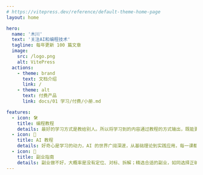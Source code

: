 ```yaml
---
# https://vitepress.dev/reference/default-theme-home-page
layout: home

hero:
  name: '木川'
  text: '关注AI和编程技术'
  tagline: 每年更新 100 篇文章
  image:
    src: /logo.png
    alt: VitePress
  actions:
    - theme: brand
      text: 文档介绍
      link: /
    - theme: alt
      text: 付费产品
      link: docs/01 学习/付费/小册.md

features:
  - icon: 🛠️
    title: 编程教程
    details: 最好的学习方式是教给别人。所以将学习到的内容通过教程的方式输出，既能更好地消化知识，还能通过表达者红利获得影响力。
  - icon: 🌟
    title: AI 教程
    details: 好奇心是学习的动力，AI 的世界广阔深邃，从基础理论到实践应用，每一课都是对未来的一次穿越。犹如持灯夜行，需沿着知识的光芒前行。
  - icon: 🚀
    title: 副业指南
    details: 副业做不好，大概率是没有定位、对标、拆解；精选合适的副业，如同选择正确的种子，种植在适宜的土壤与季节，才能使之生根发芽，茁壮成长。
---
```

